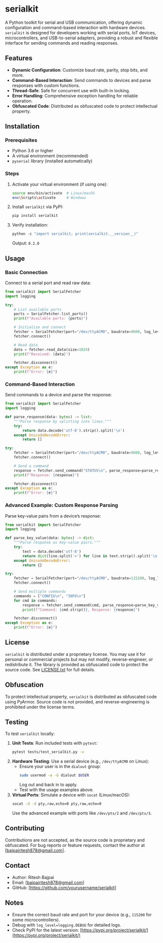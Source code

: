 # serialkit

A Python toolkit for serial and USB communication, offering dynamic configuration and command-based interaction with hardware devices. `serialkit` is designed for developers working with serial ports, IoT devices, microcontrollers, and USB-to-serial adapters, providing a robust and flexible interface for sending commands and reading responses.

## Features
- **Dynamic Configuration**: Customize baud rate, parity, stop bits, and more.
- **Command-Based Interaction**: Send commands to devices and parse responses with custom functions.
- **Thread-Safe**: Safe for concurrent use with built-in locking.
- **Error Handling**: Comprehensive exception handling for reliable operation.
- **Obfuscated Code**: Distributed as obfuscated code to protect intellectual property.

## Installation

### Prerequisites
- Python 3.6 or higher
- A virtual environment (recommended)
- `pyserial` library (installed automatically)

### Steps
1. Activate your virtual environment (if using one):
   ```bash
   source env/bin/activate  # Linux/macOS
   env\Scripts\activate     # Windows
   ```
2. Install `serialkit` via PyPI:
   ```bash
   pip install serialkit
   ```
3. Verify installation:
   ```python
   python -c "import serialkit; print(serialkit.__version__)"
   ```
   Output: `0.2.0`

## Usage

### Basic Connection
Connect to a serial port and read raw data:
```python
from serialkit import SerialFetcher
import logging

try:
    # List available ports
    ports = SerialFetcher.list_ports()
    print(f"Available ports: {ports}")

    # Initialize and connect
    fetcher = SerialFetcher(port="/dev/ttyACM0", baudrate=9600, log_level=logging.DEBUG)
    fetcher.connect()

    # Read data
    data = fetcher.read_data(size=1024)
    print(f"Received: {data}")

    fetcher.disconnect()
except Exception as e:
    print(f"Error: {e}")
```

### Command-Based Interaction
Send commands to a device and parse the response:
```python
from serialkit import SerialFetcher
import logging

def parse_response(data: bytes) -> list:
    """Parse response by splitting into lines."""
    try:
        return data.decode('utf-8').strip().split('\n')
    except UnicodeDecodeError:
        return []

try:
    fetcher = SerialFetcher(port="/dev/ttyACM0", baudrate=9600, log_level=logging.DEBUG)
    fetcher.connect()

    # Send a command
    response = fetcher.send_command("STATUS\n", parse_response=parse_response)
    print(f"Response: {response}")

    fetcher.disconnect()
except Exception as e:
    print(f"Error: {e}")
```

### Advanced Example: Custom Response Parsing
Parse key-value pairs from a device’s response:
```python
from serialkit import SerialFetcher
import logging

def parse_key_value(data: bytes) -> dict:
    """Parse response as key-value pairs."""
    try:
        text = data.decode('utf-8')
        return dict(line.split('=') for line in text.strip().split('\n') if '=' in line)
    except UnicodeDecodeError:
        return {}

try:
    fetcher = SerialFetcher(port="/dev/ttyACM0", baudrate=115200, log_level=logging.DEBUG)
    fetcher.connect()

    # Send multiple commands
    commands = ["CONFIG\n", "INFO\n"]
    for cmd in commands:
        response = fetcher.send_command(cmd, parse_response=parse_key_value)
        print(f"Command: {cmd.strip()}, Response: {response}")

    fetcher.disconnect()
except Exception as e:
    print(f"Error: {e}")
```

## License
`serialkit` is distributed under a proprietary license. You may use it for personal or commercial projects but may not modify, reverse-engineer, or redistribute it. The library is provided as obfuscated code to protect the source code. See [LICENSE.txt](LICENSE.txt) for full details.

## Obfuscation
To protect intellectual property, `serialkit` is distributed as obfuscated code using PyArmor. Source code is not provided, and reverse-engineering is prohibited under the license terms.

## Testing
To test `serialkit` locally:
1. **Unit Tests**: Run included tests with `pytest`:
   ```bash
   pytest tests/test_serialkit.py -v
   ```
2. **Hardware Testing**: Use a serial device (e.g., `/dev/ttyACM0` on Linux):
   - Ensure your user is in the `dialout` group:
     ```bash
     sudo usermod -a -G dialout $USER
     ```
     Log out and back in to apply.
   - Test with the usage examples above.
3. **Virtual Ports**: Simulate a device with `socat` (Linux/macOS):
   ```bash
   socat -d -d pty,raw,echo=0 pty,raw,echo=0
   ```
   Use the advanced example with ports like `/dev/pts/2` and `/dev/pts/3`.

## Contributing
Contributions are not accepted, as the source code is proprietary and obfuscated. For bug reports or feature requests, contact the author at [bajpairitesh878@gmail.com].

## Contact
- Author: Ritesh Bajpai
- Email: [bajpairitesh878@gmail.com]
- GitHub: [https://github.com/yourusername/serialkit]

## Notes
- Ensure the correct baud rate and port for your device (e.g., `115200` for some microcontrollers).
- Debug with `log_level=logging.DEBUG` for detailed logs.
- Check PyPI for the latest version: [https://pypi.org/project/serialkit/](https://pypi.org/project/serialkit/)